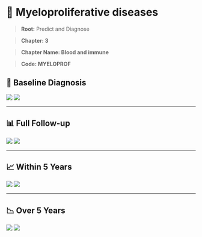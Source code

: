 # 🧬 Myeloproliferative diseases
    
> **Root:** Predict and Diagnose

> **Chapter: 3**

> **Chapter Name: Blood and immune**

> **Code: MYELOPROF**

## 🧪 Baseline Diagnosis

<img src="/Predict/Figures/Baseline/IMP/MYELOPROF.png" />

<CsvTableIMP src="/Predict/Data/Baseline/IMP/IMP_MYELOPROF.csv" label="🔍 View full results" />

<img src="/Predict/Figures/Baseline/ROC/MYELOPROF.png" />

<CsvTableROC src="/Predict/Data/Baseline/EVA/MYELOPROF.csv" label="🔍 View full results" />

---

## 📊 Full Follow-up

<img src="/Predict/Figures/ALL/IMP/MYELOPROF.png" />

<CsvTableIMP src="/Predict/Data/ALL/IMP/IMP_MYELOPROF.csv" label="🔍 View full results" />

<img src="/Predict/Figures/ALL/ROC/MYELOPROF.png" />

<CsvTableROC src="/Predict/Data/ALL/EVA/MYELOPROF.csv" label="🔍 View full results" />

---

## 📈 Within 5 Years

<img src="/Predict/Figures/FYears/IMP/MYELOPROF.png" />

<CsvTableIMP src="/Predict/Data/FYears/IMP/IMP_MYELOPROF.csv" label="🔍 View full results" />

<img src="/Predict/Figures/FYears/ROC/MYELOPROF.png" />

<CsvTableROC src="/Predict/Data/FYears/EVA/MYELOPROF.csv" label="🔍 View full results" />

---

## 📉 Over 5 Years

<img src="/Predict/Figures/OverFYears/IMP/MYELOPROF.png" />

<CsvTableIMP src="/Predict/Data/OverFYears/IMP/IMP_MYELOPROF.csv" label="🔍 View full results" />

<img src="/Predict/Figures/OverFYears/ROC/MYELOPROF.png" />

<CsvTableROC src="/Predict/Data/OverFYears/EVA/MYELOPROF.csv" label="🔍 View full results" />

